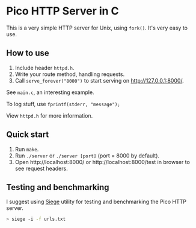 # Pico HTTP Server in C

This is a very simple HTTP server for Unix, using `fork()`. It's very easy to use.

## How to use

1. Include header `httpd.h`.
2. Write your route method, handling requests.
3. Call `serve_forever("8000")` to start serving on http://127.0.0.1:8000/.

See `main.c`, an interesting example.

To log stuff, use `fprintf(stderr, "message");`

View `httpd.h` for more information.

## Quick start

1. Run `make`.
2. Run `./server` or `./server [port]` (port = 8000 by default).
3. Open http://localhost:8000/ or http://localhost:8000/test in browser to see request headers.

## Testing and benchmarking

I suggest using [Siege](https://github.com/JoeDog/siege) utility for testing and benchmarking the Pico HTTP server.

```sh
> siege -i -f urls.txt
```

